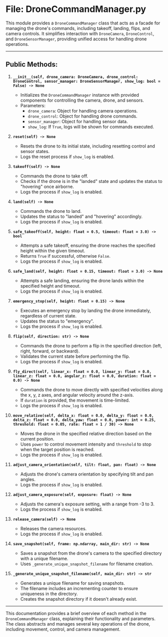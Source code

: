 # File: DroneCommandManager.py

This module provides a `DroneCommandManager` class that acts as a facade for managing the drone's commands, including takeoff, landing, flips, and camera controls. It simplifies interaction with `DroneCamera`, `DroneControl`, and `DroneSensorManager`, providing unified access for handling drone operations.

---

## Public Methods:

1. **`__init__(self, drone_camera: DroneCamera, drone_control: DroneControl, sensor_manager: DroneSensorManager, show_log: bool = False) -> None`**
   - Initializes the `DroneCommandManager` instance with provided components for controlling the camera, drone, and sensors.
   - Parameters:
     - `drone_camera`: Object for handling camera operations.
     - `drone_control`: Object for handling drone commands.
     - `sensor_manager`: Object for handling sensor data.
     - `show_log`: If `True`, logs will be shown for commands executed.

2. **`reset(self) -> None`**
   - Resets the drone to its initial state, including resetting control and sensor states.
   - Logs the reset process if `show_log` is enabled.

3. **`takeoff(self) -> None`**
   - Commands the drone to take off.
   - Checks if the drone is in the "landed" state and updates the status to "hovering" once airborne.
   - Logs the process if `show_log` is enabled.

4. **`land(self) -> None`**
   - Commands the drone to land.
   - Updates the status to "landed" and "hovering" accordingly.
   - Logs the process if `show_log` is enabled.

5. **`safe_takeoff(self, height: float = 0.5, timeout: float = 3.0) -> bool`**
   - Attempts a safe takeoff, ensuring the drone reaches the specified height within the given timeout.
   - Returns `True` if successful, otherwise `False`.
   - Logs the process if `show_log` is enabled.

6. **`safe_land(self, height: float = 0.15, timeout: float = 3.0) -> None`**
   - Attempts a safe landing, ensuring the drone lands within the specified height and timeout.
   - Logs the process if `show_log` is enabled.

7. **`emergency_stop(self, height: float = 0.15) -> None`**
   - Executes an emergency stop by landing the drone immediately, regardless of current state.
   - Updates the status to "emergency".
   - Logs the process if `show_log` is enabled.

8. **`flip(self, direction: str) -> None`**
   - Commands the drone to perform a flip in the specified direction (left, right, forward, or backward).
   - Validates the current state before performing the flip.
   - Logs the process if `show_log` is enabled.

9. **`fly_direct(self, linear_x: float = 0.0, linear_y: float = 0.0, linear_z: float = 0.0, angular_z: float = 0.0, duration: float = 0.0) -> None`**
   - Commands the drone to move directly with specified velocities along the x, y, z axes, and angular velocity around the z-axis.
   - If `duration` is provided, the movement is time-limited.
   - Logs the process if `show_log` is enabled.

10. **`move_relative(self, delta_x: float = 0.0, delta_y: float = 0.0, delta_z: float = 0.0, delta_yaw: float = 0.0, power: int = 0.25, threshold: float = 0.05, rate: float = 1 / 30) -> None`**
    - Moves the drone in the specified relative direction based on the current position.
    - Uses `power` to control movement intensity and `threshold` to stop when the target position is reached.
    - Logs the process if `show_log` is enabled.

11. **`adjust_camera_orientation(self, tilt: float, pan: float) -> None`**
    - Adjusts the drone's camera orientation by specifying tilt and pan angles.
    - Logs the process if `show_log` is enabled.

12. **`adjust_camera_exposure(self, exposure: float) -> None`**
    - Adjusts the camera's exposure setting, with a range from -3 to 3.
    - Logs the process if `show_log` is enabled.

13. **`release_camera(self) -> None`**
    - Releases the camera resources.
    - Logs the process if `show_log` is enabled.

14. **`save_snapshot(self, frame: np.ndarray, main_dir: str) -> None`**
    - Saves a snapshot from the drone's camera to the specified directory with a unique filename.
    - Uses `_generate_unique_snapshot_filename` for filename creation.

15. **`_generate_unique_snapshot_filename(self, main_dir: str) -> str`**
    - Generates a unique filename for saving snapshots.
    - The filename includes an incrementing counter to ensure uniqueness in the directory.
    - Creates the snapshot directory if it doesn't already exist.

---

This documentation provides a brief overview of each method in the `DroneCommandManager` class, explaining their functionality and parameters. The class abstracts and manages several key operations of the drone, including movement, control, and camera management.